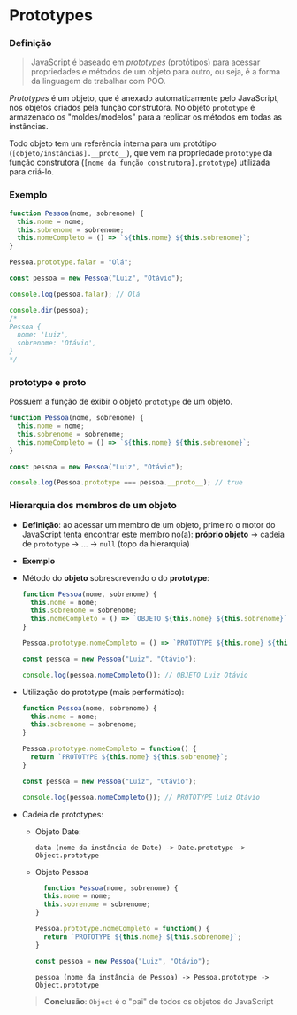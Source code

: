 # Prototypes

### Definição

> JavaScript é baseado em *prototypes* (protótipos) para acessar propriedades e métodos de um objeto para outro, ou seja, é a forma da linguagem de trabalhar com POO.

*Prototypes* é um objeto, que é anexado automaticamente pelo JavaScript, nos objetos criados pela função construtora. No objeto `prototype` é armazenado os "moldes/modelos" para a replicar os métodos em todas as instâncias.

Todo objeto tem um referência interna para um protótipo (`[objeto/instâncias].__proto__`), que vem na propriedade `prototype` da função construtora (`[nome da função construtora].prototype`) utilizada para criá-lo.

### Exemplo

```js
function Pessoa(nome, sobrenome) {
  this.nome = nome;
  this.sobrenome = sobrenome;
  this.nomeCompleto = () => `${this.nome} ${this.sobrenome}`;
}

Pessoa.prototype.falar = "Olá";

const pessoa = new Pessoa("Luiz", "Otávio");

console.log(pessoa.falar); // Olá

console.dir(pessoa);
/*
Pessoa {       
  nome: 'Luiz',
  sobrenome: 'Otávio',
}
*/
```

### prototype e __proto__

Possuem a função de exibir o objeto `prototype` de um objeto.

```js
function Pessoa(nome, sobrenome) {
  this.nome = nome;
  this.sobrenome = sobrenome;
  this.nomeCompleto = () => `${this.nome} ${this.sobrenome}`;
}

const pessoa = new Pessoa("Luiz", "Otávio");

console.log(Pessoa.prototype === pessoa.__proto__); // true
```

### Hierarquia dos membros de um objeto

* **Definição**: ao acessar um membro de um objeto, primeiro o motor do JavaScript tenta encontrar este membro no(a): **próprio objeto** -> cadeia de `prototype` -> ... -> `null` (topo da hierarquia)

* **Exemplo**

* Método do **objeto** sobrescrevendo o do **prototype**:

  ```js
  function Pessoa(nome, sobrenome) {
    this.nome = nome;
    this.sobrenome = sobrenome;
    this.nomeCompleto = () => `OBJETO ${this.nome} ${this.sobrenome}`;
  }

  Pessoa.prototype.nomeCompleto = () => `PROTOTYPE ${this.nome} ${this.sobrenome}`;

  const pessoa = new Pessoa("Luiz", "Otávio");

  console.log(pessoa.nomeCompleto()); // OBJETO Luiz Otávio
  ```

* Utilização do prototype (mais performático):

  ```js
  function Pessoa(nome, sobrenome) {
    this.nome = nome;
    this.sobrenome = sobrenome;
  }

  Pessoa.prototype.nomeCompleto = function() {
    return `PROTOTYPE ${this.nome} ${this.sobrenome}`;
  }

  const pessoa = new Pessoa("Luiz", "Otávio");

  console.log(pessoa.nomeCompleto()); // PROTOTYPE Luiz Otávio
  ```

* Cadeia de prototypes:

  * Objeto Date:

    ```
    data (nome da instância de Date) -> Date.prototype -> Object.prototype
    ```

  * Objeto Pessoa

    ```js
      function Pessoa(nome, sobrenome) {
      this.nome = nome;
      this.sobrenome = sobrenome;
    }

    Pessoa.prototype.nomeCompleto = function() {
      return `PROTOTYPE ${this.nome} ${this.sobrenome}`;
    }

    const pessoa = new Pessoa("Luiz", "Otávio");
    ```

    ```
    pessoa (nome da instância de Pessoa) -> Pessoa.prototype -> Object.prototype
    ```


  > **Conclusão**: `Object` é o "pai" de todos os objetos do JavaScript